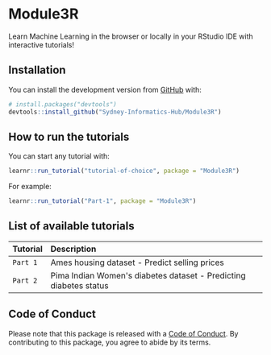 # Module3R

Learn Machine Learning in the browser or locally in your RStudio IDE with interactive tutorials!

## Installation

You can install the development version from [GitHub](https://github.com/) with:

``` r
# install.packages("devtools")
devtools::install_github("Sydney-Informatics-Hub/Module3R")
```

## How to run the tutorials

You can start any tutorial with:

``` r
learnr::run_tutorial("tutorial-of-choice", package = "Module3R")
```

For example:

``` r
learnr::run_tutorial("Part-1", package = "Module3R")
```

## List of available tutorials

| Tutorial | Description                                                       |
|:--------------|:--------------------------------------------------------|
| `Part 1`  | Ames housing dataset - Predict selling prices                     |
| `Part 2`  | Pima Indian Women's diabetes dataset - Predicting diabetes status |

## Code of Conduct

Please note that this package is released with a [Code of
Conduct](https://pages.github.sydney.edu.au/informatics/sih_codeofconduct/).
By contributing to this package, you agree to abide by its terms.
